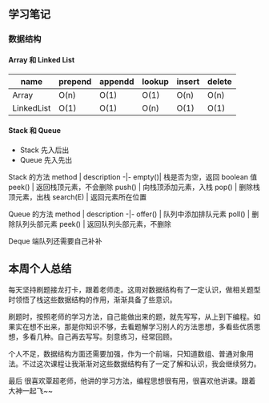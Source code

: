 ## 学习笔记

### 数据结构

#### Array 和 Linked List

| name       | prepend | appendd | lookup | insert | delete |
| ---------- | ------- | ------- | ------ | ------ | ------ |
| Array      | O(n)    | O(1)    | O(1)   | O(n)   | O(n)   |
| LinkedList | O(1)    | O(1)    | O(n)   | O(1)   | O(1)   |

#### Stack 和 Queue

- Stack 先入后出
- Queue 先入先出

Stack 的方法
method | description
-|-
empty()| 栈是否为空，返回 boolean 值
peek() | 返回栈顶元素，不会删除
push() | 向栈顶添加元素，入栈
pop() | 删除栈顶元素，出栈
search(E) | 返回元素所在位置

Queue 的方法
method | description
-|-
offer() | 队列中添加排队元素
poll() | 删除队列头部元素
peek() | 返回队列头部元素，不删除

Deque 端队列还需要自己补补

## 本周个人总结

每天坚持刷题接龙打卡，跟着老师走。这周对数据结构有了一定认识，做相关题型时领悟了栈这些数据结构的作用，渐渐具备了些意识。

刷题时，按照老师的学习方法，自己能做出来的题，就先写写，从上到下编程。如果实在想不出来，那是你知识不够，去看题解学习别人的方法思想，多看些优质思想，多看几种。自己再去写写。刻意练习，经常回顾。

个人不足，数据结构方面还需要加强，作为一个前端，只知道数组、普通对象用法。不过这次课程让我渐渐对这些数据结构有了一定了解和认识，我会继续努力。

最后 很喜欢覃超老师，他讲的学习方法，编程思想很有用，很喜欢他讲课。跟着大神一起飞~~
